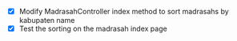 - [x] Modify MadrasahController index method to sort madrasahs by kabupaten name
- [x] Test the sorting on the madrasah index page
